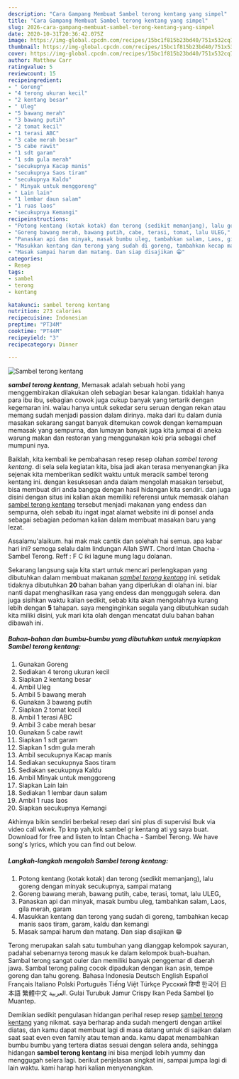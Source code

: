 ```yaml
---
description: "Cara Gampang Membuat Sambel terong kentang yang simpel"
title: "Cara Gampang Membuat Sambel terong kentang yang simpel"
slug: 2026-cara-gampang-membuat-sambel-terong-kentang-yang-simpel
date: 2020-10-31T20:36:42.075Z
image: https://img-global.cpcdn.com/recipes/15bc1f815b23bd40/751x532cq70/sambel-terong-kentang-foto-resep-utama.jpg
thumbnail: https://img-global.cpcdn.com/recipes/15bc1f815b23bd40/751x532cq70/sambel-terong-kentang-foto-resep-utama.jpg
cover: https://img-global.cpcdn.com/recipes/15bc1f815b23bd40/751x532cq70/sambel-terong-kentang-foto-resep-utama.jpg
author: Matthew Carr
ratingvalue: 5
reviewcount: 15
recipeingredient:
- " Goreng"
- "4 terong ukuran kecil"
- "2 kentang besar"
- " Uleg"
- "5 bawang merah"
- "3 bawang putih"
- "2 tomat kecil"
- "1 terasi ABC"
- "3 cabe merah besar"
- "5 cabe rawit"
- "1 sdt garam"
- "1 sdm gula merah"
- "secukupnya Kacap manis"
- "secukupnya Saos tiram"
- "secukupnya Kaldu"
- " Minyak untuk menggoreng"
- " Lain lain"
- "1 lembar daun salam"
- "1 ruas laos"
- "secukupnya Kemangi"
recipeinstructions:
- "Potong kentang (kotak kotak) dan terong (sedikit memanjang), lalu goreng dengan minyak secukupnya, sampai matang"
- "Goreng bawang merah, bawang putih, cabe, terasi, tomat, lalu ULEG,"
- "Panaskan api dan minyak, masak bumbu uleg, tambahkan salam, Laos, gila merah, garam"
- "Masukkan kentang dan terong yang sudah di goreng, tambahkan kecap manis saos tiram, garam, kaldu dan kemangi"
- "Masak sampai harum dan matang. Dan siap disajikan 😁"
categories:
- Resep
tags:
- sambel
- terong
- kentang

katakunci: sambel terong kentang 
nutrition: 273 calories
recipecuisine: Indonesian
preptime: "PT34M"
cooktime: "PT44M"
recipeyield: "3"
recipecategory: Dinner

---
```



![Sambel terong kentang](https://img-global.cpcdn.com/recipes/15bc1f815b23bd40/751x532cq70/sambel-terong-kentang-foto-resep-utama.jpg)

<b><i>sambel terong kentang</i></b>, Memasak adalah sebuah hobi yang menggembirakan dilakukan oleh sebagian besar kalangan. tidaklah hanya para ibu ibu, sebagian cowok juga cukup banyak yang tertarik dengan kegemaran ini. walau hanya untuk sekedar seru seruan dengan rekan atau memang sudah menjadi passion dalam dirinya. maka dari itu dalam dunia masakan sekarang sangat banyak ditemukan cowok dengan kemampuan memasak yang sempurna, dan lumayan banyak juga kita jumpai di aneka warung makan dan restoran yang menggunakan koki pria sebagai chef mumpuni nya.

Baiklah, kita kembali ke pembahasan resep resep olahan <i>sambel terong kentang</i>. di sela sela kegiatan kita, bisa jadi akan terasa menyenangkan jika sejenak kita memberikan sedikit waktu untuk meracik sambel terong kentang ini. dengan kesuksesan anda dalam mengolah masakan tersebut, bisa membuat diri anda bangga dengan hasil hidangan kita sendiri. dan juga disini dengan situs ini kalian akan memiliki referensi untuk memasak olahan <u>sambel terong kentang</u> tersebut menjadi makanan yang endess dan sempurna, oleh sebab itu ingat ingat alamat website ini di ponsel anda sebagai sebagian pedoman kalian dalam membuat masakan baru yang lezat.

Assalamu&#39;alaikum. hai mak mak cantik dan solehah hai semua. apa kabar hari ini? semoga selalu dalm lindungan Allah SWT. Chord Intan Chacha - Sambel Terong. Reff : F C iki lagune mung lagu dolanan.


Sekarang langsung saja kita start untuk mencari perlengkapan yang dibutuhkan dalam membuat makanan <u><i>sambel terong kentang</i></u> ini. setidak tidaknya dibutuhkan <b>20</b> bahan bahan yang diperlukan di olahan ini. biar nanti dapat menghasilkan rasa yang endess dan menggugah selera. dan juga sisihkan waktu kalian sedikit, sebab kita akan mengolahnya kurang lebih dengan <b>5</b> tahapan. saya menginginkan segala yang dibutuhkan sudah kita miliki disini, yuk mari kita olah dengan mencatat dulu bahan bahan dibawah ini.

<!--inarticleads1-->

##### Bahan-bahan dan bumbu-bumbu yang dibutuhkan untuk menyiapkan Sambel terong kentang:

1. Gunakan  Goreng
1. Sediakan 4 terong ukuran kecil
1. Siapkan 2 kentang besar
1. Ambil  Uleg
1. Ambil 5 bawang merah
1. Gunakan 3 bawang putih
1. Siapkan 2 tomat kecil
1. Ambil 1 terasi ABC
1. Ambil 3 cabe merah besar
1. Gunakan 5 cabe rawit
1. Siapkan 1 sdt garam
1. Siapkan 1 sdm gula merah
1. Ambil secukupnya Kacap manis
1. Sediakan secukupnya Saos tiram
1. Sediakan secukupnya Kaldu
1. Ambil  Minyak untuk menggoreng
1. Siapkan  Lain lain
1. Sediakan 1 lembar daun salam
1. Ambil 1 ruas laos
1. Siapkan secukupnya Kemangi


Akhirnya bikin sendiri berbekal resep dari sini plus di supervisi Ibuk via video call wkwk. Tp knp yah,kok sambel gr kentang ati yg saya buat. Download for free and listen to Intan Chacha - Sambel Terong. We have song&#39;s lyrics, which you can find out below. 

<!--inarticleads2-->

##### Langkah-langkah mengolah Sambel terong kentang:

1. Potong kentang (kotak kotak) dan terong (sedikit memanjang), lalu goreng dengan minyak secukupnya, sampai matang
1. Goreng bawang merah, bawang putih, cabe, terasi, tomat, lalu ULEG,
1. Panaskan api dan minyak, masak bumbu uleg, tambahkan salam, Laos, gila merah, garam
1. Masukkan kentang dan terong yang sudah di goreng, tambahkan kecap manis saos tiram, garam, kaldu dan kemangi
1. Masak sampai harum dan matang. Dan siap disajikan 😁


Terong merupakan salah satu tumbuhan yang dianggap kelompok sayuran, padahal sebenarnya terong masuk ke dalam kelompok buah-buahan. Sambal terong sangat ouler dan memiliki banyak penggemar di daerah jawa. Sambal terong paling cocok dipadukan dengan ikan asin, tempe goreng dan tahu goreng. Bahasa Indonesia Deutsch English Español Français Italiano Polski Português Tiếng Việt Türkçe Русский हिन्दी 한국어 日本語 繁體中文 العربية. Gulai Turubuk Jamur Crispy Ikan Peda Sambel Ijo Muantep. 

Demikian sedikit pengulasan hidangan perihal resep resep <u>sambel terong kentang</u> yang nikmat. saya berharap anda sudah mengerti dengan artikel diatas, dan kamu dapat membuat lagi di masa datang untuk di sajikan dalam saat saat even even family atau teman anda. kamu dapat menambahkan bumbu bumbu yang tertera diatas sesuai dengan selera anda, sehingga hidangan <b>sambel terong kentang</b> ini bisa menjadi lebih yummy dan menggugah selera lagi. berikut penjelasan singkat ini, sampai jumpa lagi di lain waktu. kami harap hari kalian menyenangkan.
